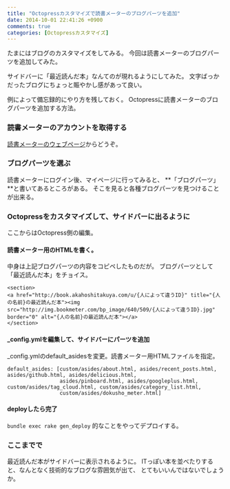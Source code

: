 ```yaml
---
title: "Octopressカスタマイズで読書メーターのブログパーツを追加"
date: 2014-10-01 22:41:26 +0900
comments: true
categories: [Octopressカスタマイズ]
---
```


たまにはブログのカスタマイズをしてみる。
今回は読書メーターのブログパーツを追加してみた。

サイドバーに「最近読んだ本」なんてのが現れるようにしてみた。
文字ばっかだったブログにちょっと賑やかし感があって良い。

例によって備忘録的にやり方を残しておく。
Octopressに読書メーターのブログパーツを追加する方法。

### 読書メーターのアカウントを取得する

[読書メーターのウェブページ](http://book.akahoshitakuya.com/)からどうぞ。

### ブログパーツを選ぶ

読書メーターにログイン後、マイページに行ってみると、
**「ブログパーツ」**と書いてあるところがある。
そこを見ると各種ブログパーツを見つけることが出来る。

### Octopressをカスタマイズして、サイドバーに出るように

ここからはOctopress側の編集。

#### 読書メーター用のHTMLを書く。

中身は上記ブログパーツの内容をコピペしたものだが。
ブログパーツとして「最近読んだ本」をチョイス。

```
<section>
<a href="http://book.akahoshitakuya.com/u/{人によって違うID}" title="{人の名前}の最近読んだ本"><img src="http://img.bookmeter.com/bp_image/640/509/{人によって違うID}.jpg" border="0" alt="{人の名前}の最近読んだ本"></a>
</section>
```

#### _config.ymlを編集して、サイドバーにパーツを追加

_config.ymlのdefault_asidesを変更。読書メーター用HTMLファイルを指定。

```
default_asides: [custom/asides/about.html, asides/recent_posts.html, asides/github.html, asides/delicious.html, 
                 asides/pinboard.html, asides/googleplus.html, custom/asides/tag_cloud.html, custom/asides/category_list.html,
                 custom/asides/dokusho_meter.html]
```

#### deployしたら完了

```bundle exec rake gen_deploy``` 的なことをやってデプロイする。

### ここまでで

最近読んだ本がサイドバーに表示されるように。
ITっぽい本を並べたりすると、なんとなく技術的なブログな雰囲気が出て、
とてもいいんではないでしょうか。
